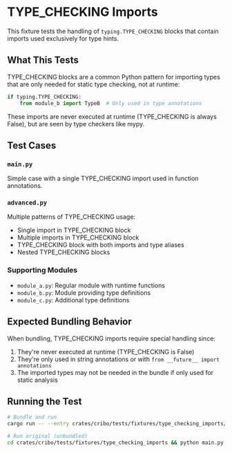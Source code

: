 # TYPE_CHECKING Imports

This fixture tests the handling of `typing.TYPE_CHECKING` blocks that contain imports used exclusively for type hints.

## What This Tests

TYPE_CHECKING blocks are a common Python pattern for importing types that are only needed for static type checking, not at runtime:

```python
if typing.TYPE_CHECKING:
    from module_b import TypeB  # Only used in type annotations
```

These imports are never executed at runtime (TYPE_CHECKING is always False), but are seen by type checkers like mypy.

## Test Cases

### `main.py`

Simple case with a single TYPE_CHECKING import used in function annotations.

### `advanced.py`

Multiple patterns of TYPE_CHECKING usage:

- Single import in TYPE_CHECKING block
- Multiple imports in TYPE_CHECKING block
- TYPE_CHECKING block with both imports and type aliases
- Nested TYPE_CHECKING blocks

### Supporting Modules

- `module_a.py`: Regular module with runtime functions
- `module_b.py`: Module providing type definitions
- `module_c.py`: Additional type definitions

## Expected Bundling Behavior

When bundling, TYPE_CHECKING imports require special handling since:

1. They're never executed at runtime (TYPE_CHECKING is False)
2. They're only used in string annotations or with `from __future__ import annotations`
3. The imported types may not be needed in the bundle if only used for static analysis

## Running the Test

```bash
# Bundle and run
cargo run -- --entry crates/cribo/tests/fixtures/type_checking_imports/main.py --stdout | python

# Run original (unbundled)
cd crates/cribo/tests/fixtures/type_checking_imports && python main.py
```
